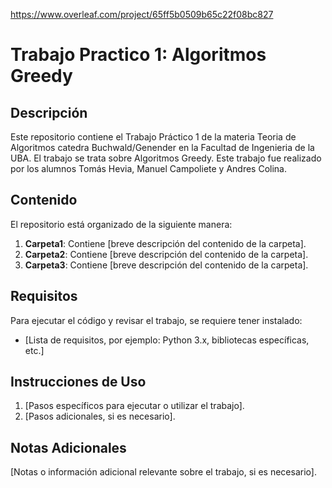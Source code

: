 https://www.overleaf.com/project/65ff5b0509b65c22f08bc827

# Trabajo Practico 1: Algoritmos Greedy

## Descripción
Este repositorio contiene el Trabajo Práctico 1 de la materia Teoria de Algoritmos catedra Buchwald/Genender en la Facultad de Ingenieria de la UBA. El trabajo se trata sobre Algoritmos Greedy.
Este trabajo fue realizado por los alumnos Tomás Hevia, Manuel Campoliete y Andres Colina.

## Contenido
El repositorio está organizado de la siguiente manera:

1. **Carpeta1**: Contiene [breve descripción del contenido de la carpeta].
2. **Carpeta2**: Contiene [breve descripción del contenido de la carpeta].
3. **Carpeta3**: Contiene [breve descripción del contenido de la carpeta].

## Requisitos
Para ejecutar el código y revisar el trabajo, se requiere tener instalado:
- [Lista de requisitos, por ejemplo: Python 3.x, bibliotecas específicas, etc.]

## Instrucciones de Uso
1. [Pasos específicos para ejecutar o utilizar el trabajo].
2. [Pasos adicionales, si es necesario].

## Notas Adicionales
[Notas o información adicional relevante sobre el trabajo, si es necesario].
